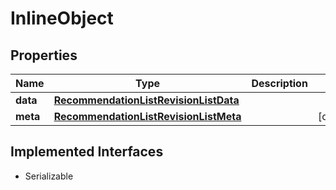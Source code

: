 

# InlineObject


## Properties

Name | Type | Description | Notes
------------ | ------------- | ------------- | -------------
**data** | [**RecommendationListRevisionListData**](RecommendationListRevisionListData.md) |  | 
**meta** | [**RecommendationListRevisionListMeta**](RecommendationListRevisionListMeta.md) |  |  [optional]


## Implemented Interfaces

* Serializable



